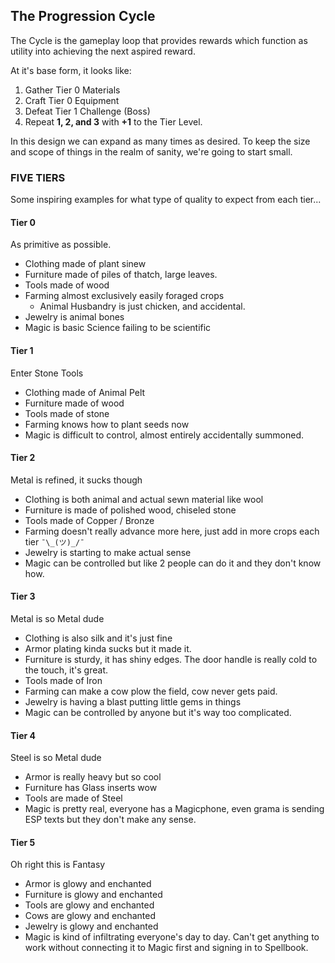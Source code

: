 ## The Progression Cycle

The Cycle is the gameplay loop that provides rewards which function as utility into achieving the next aspired reward.

At it's base form, it looks like:
 1. Gather Tier 0 Materials
 2. Craft Tier 0 Equipment
 3. Defeat Tier 1 Challenge (Boss)
 4. Repeat **1, 2, and 3** with **+1** to the Tier Level.

In this design we can expand as many times as desired. To keep the size and scope of things in the realm of sanity, we're going to start small.

### FIVE TIERS

Some inspiring examples for what type of quality to expect from each tier...

#### Tier 0

As primitive as possible.
 - Clothing made of plant sinew
 - Furniture made of piles of thatch, large leaves.
 - Tools made of wood
 - Farming almost exclusively easily foraged crops
    - Animal Husbandry is just chicken, and accidental.
 - Jewelry is animal bones
 - Magic is basic Science failing to be scientific

#### Tier 1

Enter Stone Tools
 - Clothing made of Animal Pelt
 - Furniture made of wood
 - Tools made of stone
 - Farming knows how to plant seeds now
 - Magic is difficult to control, almost entirely accidentally summoned.


#### Tier 2
 
Metal is refined, it sucks though
 - Clothing is both animal and actual sewn material like wool
 - Furniture is made of polished wood, chiseled stone
 - Tools made of Copper / Bronze
 - Farming doesn't really advance more here, just add in more crops each tier ` ¯\_(ツ)_/¯ `
 - Jewelry is starting to make actual sense
 - Magic can be controlled but like 2 people can do it and they don't know how.

#### Tier 3

Metal is so Metal dude
 - Clothing is also silk and it's just fine
 - Armor plating kinda sucks but it made it.
 - Furniture is sturdy, it has shiny edges. The door handle is really cold to the touch, it's great.
 - Tools made of Iron
 - Farming can make a cow plow the field, cow never gets paid.
 - Jewelry is having a blast putting little gems in things
 - Magic can be controlled by anyone but it's way too complicated.

#### Tier 4

Steel is so Metal dude
 - Armor is really heavy but so cool
 - Furniture has Glass inserts wow
 - Tools are made of Steel
 - Magic is pretty real, everyone has a Magicphone, even grama is sending ESP texts but they don't make any sense.

#### Tier 5

Oh right this is Fantasy
 - Armor is glowy and enchanted
 - Furniture is glowy and enchanted
 - Tools are glowy and enchanted
 - Cows are glowy and enchanted
 - Jewelry is glowy and enchanted
 - Magic is kind of infiltrating everyone's day to day. Can't get anything to work without connecting it to Magic first and signing in to Spellbook.
